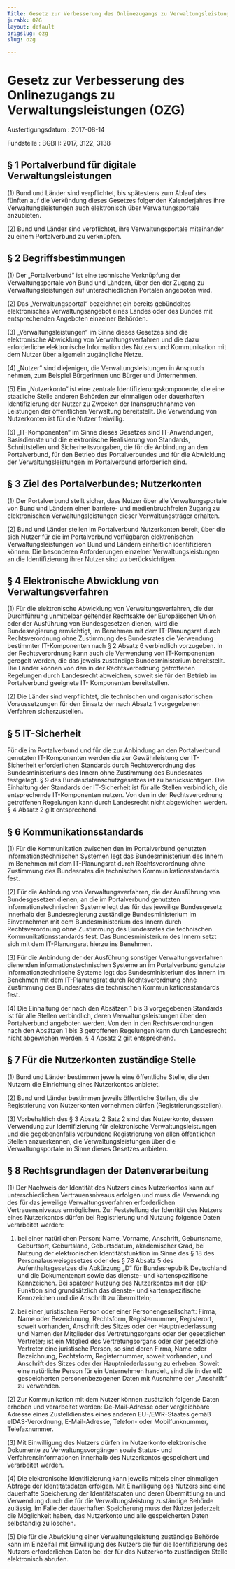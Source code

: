 ```yaml
---
Title: Gesetz zur Verbesserung des Onlinezugangs zu Verwaltungsleistungen
jurabk: OZG
layout: default
origslug: ozg
slug: ozg

---
```


# Gesetz zur Verbesserung des Onlinezugangs zu Verwaltungsleistungen (OZG)

Ausfertigungsdatum
:   2017-08-14

Fundstelle
:   BGBl I: 2017, 3122, 3138


## § 1 Portalverbund für digitale Verwaltungsleistungen

(1) Bund und Länder sind verpflichtet, bis spätestens zum Ablauf des
fünften auf die Verkündung dieses Gesetzes folgenden Kalenderjahres
ihre Verwaltungsleistungen auch elektronisch über Verwaltungsportale
anzubieten.

(2) Bund und Länder sind verpflichtet, ihre Verwaltungsportale
miteinander zu einem Portalverbund zu verknüpfen.


## § 2 Begriffsbestimmungen

(1) Der „Portalverbund“ ist eine technische Verknüpfung der
Verwaltungsportale von Bund und Ländern, über den der Zugang zu
Verwaltungsleistungen auf unterschiedlichen Portalen angeboten wird.

(2) Das „Verwaltungsportal“ bezeichnet ein bereits gebündeltes
elektronisches Verwaltungsangebot eines Landes oder des Bundes mit
entsprechenden Angeboten einzelner Behörden.

(3) „Verwaltungsleistungen“ im Sinne dieses Gesetzes sind die
elektronische Abwicklung von Verwaltungsverfahren und die dazu
erforderliche elektronische Information des Nutzers und Kommunikation
mit dem Nutzer über allgemein zugängliche Netze.

(4) „Nutzer“ sind diejenigen, die Verwaltungsleistungen in Anspruch
nehmen, zum Beispiel Bürgerinnen und Bürger und Unternehmen.

(5) Ein „Nutzerkonto“ ist eine zentrale Identifizierungskomponente,
die eine staatliche Stelle anderen Behörden zur einmaligen oder
dauerhaften Identifizierung der Nutzer zu Zwecken der Inanspruchnahme
von Leistungen der öffentlichen Verwaltung bereitstellt. Die
Verwendung von Nutzerkonten ist für die Nutzer freiwillig.

(6) „IT-Komponenten“ im Sinne dieses Gesetzes sind IT-Anwendungen,
Basisdienste und die elektronische Realisierung von Standards,
Schnittstellen und Sicherheitsvorgaben, die für die Anbindung an den
Portalverbund, für den Betrieb des Portalverbundes und für die
Abwicklung der Verwaltungsleistungen im Portalverbund erforderlich
sind.


## § 3 Ziel des Portalverbundes; Nutzerkonten

(1) Der Portalverbund stellt sicher, dass Nutzer über alle
Verwaltungsportale von Bund und Ländern einen barriere- und
medienbruchfreien Zugang zu elektronischen Verwaltungsleistungen
dieser Verwaltungsträger erhalten.

(2) Bund und Länder stellen im Portalverbund Nutzerkonten bereit, über
die sich Nutzer für die im Portalverbund verfügbaren elektronischen
Verwaltungsleistungen von Bund und Ländern einheitlich identifizieren
können. Die besonderen Anforderungen einzelner Verwaltungsleistungen
an die Identifizierung ihrer Nutzer sind zu berücksichtigen.


## § 4 Elektronische Abwicklung von Verwaltungsverfahren

(1) Für die elektronische Abwicklung von Verwaltungsverfahren, die der
Durchführung unmittelbar geltender Rechtsakte der Europäischen Union
oder der Ausführung von Bundesgesetzen dienen, wird die
Bundesregierung ermächtigt, im Benehmen mit dem
IT-Planungsrat              durch Rechtsverordnung ohne Zustimmung des
Bundesrates die Verwendung bestimmter IT-Komponenten nach § 2 Absatz 6
verbindlich vorzugeben. In der Rechtsverordnung kann auch die
Verwendung von IT-Komponenten geregelt werden, die das jeweils
zuständige Bundesministerium bereitstellt. Die Länder können von den
in der Rechtsverordnung getroffenen Regelungen durch Landesrecht
abweichen, soweit sie für den Betrieb im Portalverbund geeignete IT-
Komponenten bereitstellen.

(2) Die Länder sind verpflichtet, die technischen und
organisatorischen Voraussetzungen für den Einsatz der nach Absatz 1
vorgegebenen Verfahren sicherzustellen.


## § 5 IT-Sicherheit

Für die im Portalverbund und für die zur Anbindung an den
Portalverbund genutzten IT-Komponenten werden die zur Gewährleistung
der IT-Sicherheit erforderlichen Standards durch Rechtsverordnung des
Bundesministeriums des Innern ohne Zustimmung des Bundesrates
festgelegt. § 9 des Bundesdatenschutzgesetzes ist zu berücksichtigen.
Die Einhaltung der Standards der IT-Sicherheit ist für alle Stellen
verbindlich, die entsprechende IT-Komponenten nutzen. Von den in der
Rechtsverordnung getroffenen Regelungen kann durch Landesrecht nicht
abgewichen werden. § 4 Absatz 2 gilt entsprechend.


## § 6 Kommunikationsstandards

(1) Für die Kommunikation zwischen den im Portalverbund genutzten
informationstechnischen Systemen legt das Bundesministerium des Innern
im Benehmen mit dem IT-Planungsrat durch Rechtsverordnung ohne
Zustimmung des Bundesrates die technischen Kommunikationsstandards
fest.

(2) Für die Anbindung von Verwaltungsverfahren, die der Ausführung von
Bundesgesetzen dienen, an die im Portalverbund genutzten
informationstechnischen Systeme legt das für das jeweilige
Bundesgesetz innerhalb der Bundesregierung zuständige
Bundesministerium im Einvernehmen mit dem Bundesministerium des Innern
durch Rechtsverordnung ohne Zustimmung des Bundesrates die technischen
Kommunikationsstandards fest. Das Bundesministerium des Innern setzt
sich mit dem IT-Planungsrat hierzu ins Benehmen.

(3) Für die Anbindung der der Ausführung sonstiger
Verwaltungsverfahren dienenden informationstechnischen Systeme an im
Portalverbund genutzte informationstechnische Systeme legt das
Bundesministerium des Innern im Benehmen mit dem IT-Planungsrat durch
Rechtsverordnung ohne Zustimmung des Bundesrates die technischen
Kommunikationsstandards fest.

(4) Die Einhaltung der nach den Absätzen 1 bis 3 vorgegebenen
Standards ist für alle Stellen verbindlich, deren
Verwaltungsleistungen über den Portalverbund angeboten werden. Von den
in den Rechtsverordnungen nach den Absätzen 1 bis 3 getroffenen
Regelungen kann durch Landesrecht nicht abgewichen werden. § 4 Absatz
2 gilt entsprechend.


## § 7 Für die Nutzerkonten zuständige Stelle

(1) Bund und Länder bestimmen jeweils eine öffentliche Stelle, die den
Nutzern die Einrichtung eines Nutzerkontos anbietet.

(2) Bund und Länder bestimmen jeweils öffentliche Stellen, die die
Registrierung von Nutzerkonten vornehmen dürfen
(Registrierungsstellen).

(3) Vorbehaltlich des § 3 Absatz 2 Satz 2 sind das Nutzerkonto, dessen
Verwendung zur Identifizierung für elektronische Verwaltungsleistungen
und die gegebenenfalls verbundene Registrierung von allen öffentlichen
Stellen anzuerkennen, die Verwaltungsleistungen über die
Verwaltungsportale im Sinne dieses Gesetzes anbieten.


## § 8 Rechtsgrundlagen der Datenverarbeitung

(1) Der Nachweis der Identität des Nutzers eines Nutzerkontos kann auf
unterschiedlichen Vertrauensniveaus erfolgen und muss die Verwendung
des für das jeweilige Verwaltungsverfahren erforderlichen
Vertrauensniveaus ermöglichen. Zur Feststellung der Identität des
Nutzers eines Nutzerkontos dürfen bei Registrierung und Nutzung
folgende Daten verarbeitet werden:

1.  bei einer natürlichen Person: Name, Vorname, Anschrift, Geburtsname,
    Geburtsort, Geburtsland, Geburtsdatum, akademischer Grad, bei Nutzung
    der elektronischen Identitätsfunktion im Sinne des § 18 des
    Personalausweisgesetzes oder des § 78 Absatz 5 des Aufenthaltsgesetzes
    die Abkürzung „D“ für Bundesrepublik Deutschland und die Dokumentenart
    sowie das dienste- und kartenspezifische Kennzeichen. Bei späterer
    Nutzung des Nutzerkontos mit der eID-Funktion sind grundsätzlich das
    dienste- und kartenspezifische Kennzeichen und die Anschrift zu
    übermitteln;


2.  bei einer juristischen Person oder einer Personengesellschaft: Firma,
    Name oder Bezeichnung, Rechtsform, Registernummer, Registerort, soweit
    vorhanden, Anschrift des Sitzes oder der Hauptniederlassung und Namen
    der Mitglieder des Vertretungsorgans oder der gesetzlichen Vertreter;
    ist ein Mitglied des Vertretungsorgans oder der gesetzliche Vertreter
    eine juristische Person, so sind deren Firma, Name oder Bezeichnung,
    Rechtsform, Registernummer, soweit vorhanden, und Anschrift des Sitzes
    oder der Hauptniederlassung zu erheben. Soweit eine natürliche Person
    für ein Unternehmen handelt, sind die in der eID gespeicherten
    personenbezogenen Daten mit Ausnahme der „Anschrift“ zu verwenden.




(2) Zur Kommunikation mit dem Nutzer können zusätzlich folgende Daten
erhoben und verarbeitet werden: De-Mail-Adresse oder vergleichbare
Adresse eines Zustelldienstes eines anderen EU-/EWR-Staates gemäß
eIDAS-Verordnung, E-Mail-Adresse, Telefon- oder Mobilfunknummer,
Telefaxnummer.

(3) Mit Einwilligung des Nutzers dürfen im Nutzerkonto elektronische
Dokumente zu Verwaltungsvorgängen sowie Status- und
Verfahrensinformationen innerhalb des Nutzerkontos gespeichert und
verarbeitet werden.

(4) Die elektronische Identifizierung kann jeweils mittels einer
einmaligen Abfrage der Identitätsdaten erfolgen. Mit Einwilligung des
Nutzers sind eine dauerhafte Speicherung der Identitätsdaten und deren
Übermittlung an und Verwendung durch die für die Verwaltungsleistung
zuständige Behörde zulässig. Im Falle der dauerhaften Speicherung muss
der Nutzer jederzeit die Möglichkeit haben, das Nutzerkonto und alle
gespeicherten Daten selbständig zu löschen.

(5) Die für die Abwicklung einer Verwaltungsleistung zuständige
Behörde kann im Einzelfall mit Einwilligung des Nutzers die für die
Identifizierung des Nutzers erforderlichen Daten bei der für das
Nutzerkonto zuständigen Stelle elektronisch abrufen.

